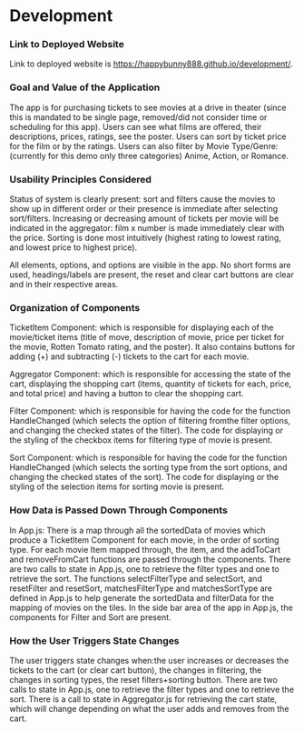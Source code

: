 # Development

### Link to Deployed Website
Link to deployed website is https://happybunny888.github.io/development/. 

### Goal and Value of the Application
The app is for purchasing tickets to see movies at a drive in theater (since this is mandated to be single page, removed/did not consider time or scheduling for this app). Users can see what films are offered, their descriptions, prices, ratings, see the poster. Users can sort by ticket price for the film or by the ratings. Users can also filter by Movie Type/Genre: (currently for this demo only three categories) Anime, Action, or Romance. 

### Usability Principles Considered
Status of system is clearly present: sort and filters cause the movies to show up in different order or their presence is immediate after selecting sort/filters. Increasing or decreasing amount of tickets per movie will be indicated in the aggregator: film x number is made immediately clear with the price. Sorting is done most intuitively (highest rating to lowest rating, and lowest price to highest price).

All elements, options, and options are visible in the app. No short forms are used, headings/labels are present, the reset and clear cart buttons are clear and in their respective areas. 

### Organization of Components

TicketItem Component: which is responsible for displaying each of the movie/ticket items (title of move, description of movie, price per ticket for the movie, Rotten Tomato rating, and the poster). It also contains buttons for adding (+) and subtracting (-) tickets to the cart for each movie.

Aggregator Component: which is responsible for accessing the state of the cart, displaying the shopping cart (items, quantity of tickets for each, price, and total price) and having a button to clear the shopping cart.

Filter Component: which is responsible for having the code for the function HandleChanged (which selects the option of filtering fromthe filter options, and changing the checked states of the filter). The code for displaying or the styling of the checkbox items for filtering type of movie is present. 

Sort Component: which is responsible for having the code for the function HandleChanged (which selects the sorting type from the sort options, and changing the checked states of the sort). The code for displaying or the styling of the selection items for sorting movie is present. 

### How Data is Passed Down Through Components

In App.js: There is a map through all the sortedData of movies which produce a TicketItem Component for each movie, in the order of sorting type. For each movie Item mapped through, the item, and the addToCart and removeFromCart functions are passed through the components. There are two calls to state in App.js, one to retrieve the filter types and one to retrieve the sort. The functions selectFilterType and selectSort, and resetFilter and resetSort, matchesFilterType and matchesSortType are defined in App.js to help generate the sortedData and filterData for the mapping of movies on the tiles. In the side bar area of the app in App.js, the components for Filter and Sort are present.

### How the User Triggers State Changes
The user triggers state changes when:the user increases or decreases the tickets to the cart (or clear cart button), the changes in filtering, the changes in sorting types, the reset filters+sorting button. There are two calls to state in App.js, one to retrieve the filter types and one to retrieve the sort. There is a call to state in Aggregator.js for retrieving the cart state, which will change depending on what the user adds and removes from the cart.
